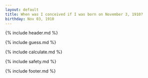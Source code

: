 ```yaml
---
layout: default
title: When was I conceived if I was born on November 3, 1910?
birthday: Nov 03, 1910
---
```


{% include header.md %}

{% include guess.md %}

{% include calculate.md %}

{% include safety.md %}

{% include footer.md %}



